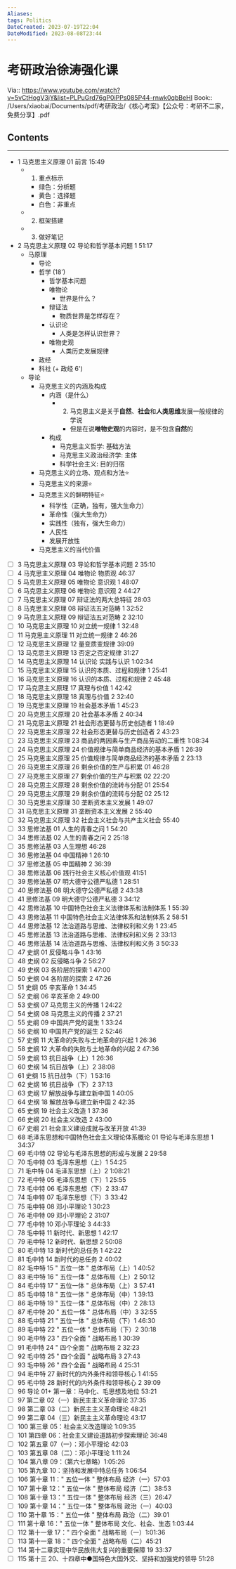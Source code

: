 ```yaml
---
Aliases: 
tags: Politics
DateCreated: 2023-07-19T22:04
DateModified: 2023-08-08T23:44
---
```

# 考研政治徐涛强化课
Via:: https://www.youtube.com/watch?v=5vCtHogV3jY&list=PLPuGrd76gP0iPPs085P44-rnwk0qbBeHI
Book:: /Users/xiaobai/Documents/pdf/考研政治/《核心考案》【公众号：考研不二家，免费分享】.pdf

## Contents
---
- 1 马克思主义原理 01 前言 15:49
	- 1. 重点标示
		- 绿色：分析题
		- 黄色：选择题
		- 白色：非重点
	- 2. 框架搭建
	- 3. 做好笔记
- 2 马克思主义原理 02 导论和哲学基本问题 1 51:17
	- 马原理
		- 导论
		- 哲学 (18')
			- 哲学基本问题
			- 唯物论
				- 世界是什么？
			- 辩证法
				- 物质世界是怎样存在？
			- 认识论
				- 人类是怎样认识世界？
			- 唯物史观
				- 人类历史发展规律
		- 政经
		- 科社 (+ 政经 6')
	- 导论
		- 马克思主义的内涵及构成
			- 内涵（是什么）
				- 2. 马克思主义是关于**自然**、**社会**和**人类思维**发展一般规律的学说
					- 但是在说**唯物史观**的内容时，是不包含**自然**的
			- 构成
				- 马克思主义哲学: 基础方法
				- 马克思主义政治经济学: 主体
				- 科学社会主义: 目的归宿
		- 马克思主义的立场、观点和方法⭐
		- 马克思主义的来源⭐
		- 马克思主义的鲜明特征⭐
			- 科学性（正确，独有，强大生命力）
			- 革命性（强大生命力）
			- 实践性（独有，强大生命力）
			- 人民性
			- 发展开放性
		- 马克思主义的当代价值
- [ ] 3 马克思主义原理 03 导论和哲学基本问题 2 35:10
- [ ] 4 马克思主义原理 04 唯物论 物质观 46:37
- [ ] 5 马克思主义原理 05 唯物论 意识观 1 48:07
- [ ] 6 马克思主义原理 06 唯物论 意识观 2 44:27
- [ ] 7 马克思主义原理 07 辩证法的两大总特征 28:03
- [ ] 8 马克思主义原理 08 辩证法五对范畴 1 32:52
- [ ] 9 马克思主义原理 09 辩证法五对范畴 2 32:10
- [ ] 10 马克思主义原理 10 对立统一规律 1 32:48
- [ ] 11 马克思主义原理 11 对立统一规律 2 46:26
- [ ] 12 马克思主义原理 12 量变质变规律 39:09
- [ ] 13 马克思主义原理 13 否定之否定规律 31:27
- [ ] 14 马克思主义原理 14 认识论 实践与认识 1:02:34
- [ ] 15 马克思主义原理 15 认识的本质、过程和规律 1 25:41
- [ ] 16 马克思主义原理 16 认识的本质、过程和规律 2 45:48
- [ ] 17 马克思主义原理 17 真理与价值 1 42:42
- [ ] 18 马克思主义原理 18 真理与价值 2 32:40
- [ ] 19 马克思主义原理 19 社会基本矛盾 1 45:23
- [ ] 20 马克思主义原理 20 社会基本矛盾 2 40:34
- [ ] 21 马克思主义原理 21 社会形态更替与历史创造者 1 18:49
- [ ] 22 马克思主义原理 22 社会形态更替与历史创造者 2 43:23
- [ ] 23 马克思主义原理 23 商品的两因素与生产商品劳动的二重性 1:08:34
- [ ] 24 马克思主义原理 24 价值规律与简单商品经济的基本矛盾 1 26:39
- [ ] 25 马克思主义原理 25 价值规律与简单商品经济的基本矛盾 2 23:13
- [ ] 26 马克思主义原理 26 剩余价值的生产与积累 01 46:28
- [ ] 27 马克思主义原理 27 剩余价值的生产与积累 02 22:20
- [ ] 28 马克思主义原理 28 剩余价值的流转与分配 01 25:54
- [ ] 29 马克思主义原理 29 剩余价值的流转与分配 02 25:12
- [ ] 30 马克思主义原理 30 垄断资本主义发展 1 49:07
- [ ] 31 马克思主义原理 31 垄断资本主义发展 2 55:40
- [ ] 32 马克思主义原理 32 社会主义社会与共产主义社会 55:40
- [ ] 33 思修法基 01 人生的青春之问 1 54:20
- [ ] 34 思修法基 02 人生的青春之问 2 25:18
- [ ] 35 思修法基 03 人生理想 46:28
- [ ] 36 思修法基 04 中国精神 1 26:10
- [ ] 37 思修法基 05 中国精神 2 36:39
- [ ] 38 思修法基 06 践行社会主义核心价值观 41:51
- [ ] 39 思修法基 07 明大德守公德严私德 1 28:51
- [ ] 40 思修法基 08 明大德守公德严私德 2 43:38
- [ ] 41 思修法基 09 明大德守公德严私德 3 34:12
- [ ] 42 思修法基 10 中国特色社会主义法律体系和法制体系 1 55:39
- [ ] 43 思修法基 11 中国特色社会主义法律体系和法制体系 2 58:51
- [ ] 44 思修法基 12 法治道路与思维、法律权利和义务 1 23:45
- [ ] 45 思修法基 13 法治道路与思维、法律权利和义务 2 33:13
- [ ] 46 思修法基 14 法治道路与思维、法律权利和义务 3 50:33
- [ ] 47 史纲 01 反侵略斗争 1 43:16
- [ ] 48 史纲 02 反侵略斗争 2 56:27
- [ ] 49 史纲 03 各阶层的探索 1 47:00
- [ ] 50 史纲 04 各阶层的探索 2 47:26
- [ ] 51 史纲 05 辛亥革命 1 34:45
- [ ] 52 史纲 06 辛亥革命 2 49:00
- [ ] 53 史纲 07 马克思主义的传播 1 24:22
- [ ] 54 史纲 08 马克思主义的传播 2 37:21
- [ ] 55 史纲 09 中国共产党的诞生 1 33:24
- [ ] 56 史纲 10 中国共产党的诞生 2 52:46
- [ ] 57 史纲 11 大革命的失败与土地革命的兴起 1 26:36
- [ ] 58 史纲 12 大革命的失败与土地革命的兴起 2 47:36
- [ ] 59 史纲 13 抗日战争（上）1 26:36
- [ ] 60 史纲 14 抗日战争（上）2 38:08
- [ ] 61 史纲 15 抗日战争（下）1 53:16
- [ ] 62 史纲 16 抗日战争（下）2 37:13
- [ ] 63 史纲 17 解放战争与建立新中国 1 40:05
- [ ] 64 史纲 18 解放战争与建立新中国 2 42:35
- [ ] 65 史纲 19 社会主义改造 1 37:36
- [ ] 66 史纲 20 社会主义改造 2 43:00
- [ ] 67 史纲 21 社会主义建设成就与改革开放 41:39
- [ ] 68 毛泽东思想和中国特色社会主义理论体系概论 01 导论与毛泽东思想 1 34:37
- [ ] 69 毛中特 02 导论与毛泽东思想的形成与发展 2 29:58
- [ ] 70 毛中特 03 毛泽东思想（上）1 54:25
- [ ] 71 毛中特 04 毛泽东思想（上）2 1:08:21
- [ ] 72 毛中特 05 毛泽东思想（下）1 25:55
- [ ] 73 毛中特 06 毛泽东思想（下）2 33:47
- [ ] 74 毛中特 07 毛泽东思想（下）3 33:42
- [ ] 75 毛中特 08 邓小平理论 1 30:23
- [ ] 76 毛中特 09 邓小平理论 2 31:07
- [ ] 77 毛中特 10 邓小平理论 3 44:33
- [ ] 78 毛中特 11 新时代、新思想 1 42:17
- [ ] 79 毛中特 12 新时代、新思想 2 50:08
- [ ] 80 毛中特 13 新时代的总任务 1 42:22
- [ ] 81 毛中特 14 新时代的总任务 2 40:02
- [ ] 82 毛中特 15 " 五位一体 " 总体布局（上）1 40:52
- [ ] 83 毛中特 16 " 五位一体 " 总体布局（上）2 50:12
- [ ] 84 毛中特 17 " 五位一体 " 总体布局（上）3 57:41
- [ ] 85 毛中特 18 " 五位一体 " 总体布局（中）1 39:13
- [ ] 86 毛中特 19 " 五位一体 " 总体布局（中）2 28:13
- [ ] 87 毛中特 20 " 五位一体 " 总体布局（中）3 32:55
- [ ] 88 毛中特 21 " 五位一体 " 总体布局（下）1 46:30
- [ ] 89 毛中特 22 " 五位一体 " 总体布局（下）2 30:18
- [ ] 90 毛中特 23 " 四个全面 " 战略布局 1 30:39
- [ ] 91 毛中特 24 " 四个全面 " 战略布局 2 32:23
- [ ] 92 毛中特 25 " 四个全面 " 战略布局 3 27:43
- [ ] 93 毛中特 26 " 四个全面 " 战略布局 4 25:31
- [ ] 94 毛中特 27 新时代的内外条件和领导核心 1 41:55
- [ ] 95 毛中特 28 新时代的内外条件和领导核心 2 39:09
- [ ] 96 导论 01+ 第一章：马中化、毛思想及地位 53:21
- [ ] 97 第二章 02（一）新民主主义革命理论 37:35
- [ ] 98 第二章 03（二）新民主主义革命理论 48:21
- [ ] 99 第二章 04（三）新民主主义革命理论 43:17
- [ ] 100 第三章 05：社会主义改造理论 1:09:35
- [ ] 101 第四章 06：社会主义建设道路初步探索理论 36:48
- [ ] 102 第五章 07（一）：邓小平理论 42:03
- [ ] 103 第五章 08（二）：邓小平理论 1:11:24
- [ ] 104 第八章 09：（第六七章略）1:05:26
- [ ] 105 第九章 10：坚持和发展中特总任务 1:06:54
- [ ] 106 第十章 11：" 五位一体 " 整体布局 经济（一）57:03
- [ ] 107 第十章 12：" 五位一体 " 整体布局 经济（二）38:53
- [ ] 108 第十章 13：" 五位一体 " 整体布局 经济（三）26:47
- [ ] 109 第十章 14：" 五位一体 " 整体布局 政治（一）40:03
- [ ] 110 第十章 15：" 五位一体 " 整体布局 政治（二）39:01
- [ ] 111 第十章 16：" 五位一体 " 整体布局 文化、社会、生态 1:03:44
- [ ] 112 第十一章 17：" 四个全面 " 战略布局（一）1:01:36
- [ ] 113 第十一章 18：" 四个全面 " 战略布局（二）45:21
- [ ] 114 第十二章实现中华民族伟大复兴的重要保障 19 33:37
- [ ] 115 第十三 20、十四章中●国特色大国外交、坚持和加强党的领导 51:28
